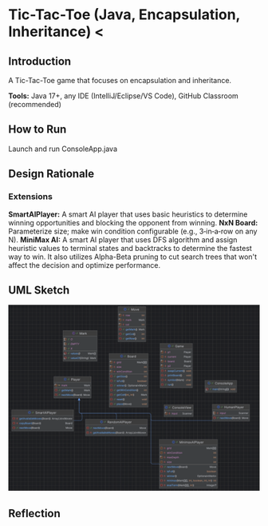 # Tic-Tac-Toe (Java, Encapsulation, Inheritance) <

## Introduction
A Tic-Tac-Toe game that focuses on encapsulation and inheritance.

**Tools:** Java 17+, any IDE (IntelliJ/Eclipse/VS Code), GitHub Classroom (recommended)

## How to Run
Launch and run ConsoleApp.java

## Design Rationale

### Extensions

**SmartAIPlayer:** A smart AI player that uses basic heuristics to determine winning opportunities and blocking the opponent from winning.
**NxN Board:** Parameterize size; make win condition configurable (e.g., 3‑in‑a‑row on any N).
**MiniMax AI:** A smart AI player that uses DFS algorithm and assign heuristic values to terminal states and backtracks to determine the fastest way to win. It also utilizes Alpha-Beta pruning to cut search trees that won't affect the decision and optimize performance.

## UML Sketch
![UML Diagram for TicTacToe](./TicTacToe/media/uml_diagram.png)

## Reflection


